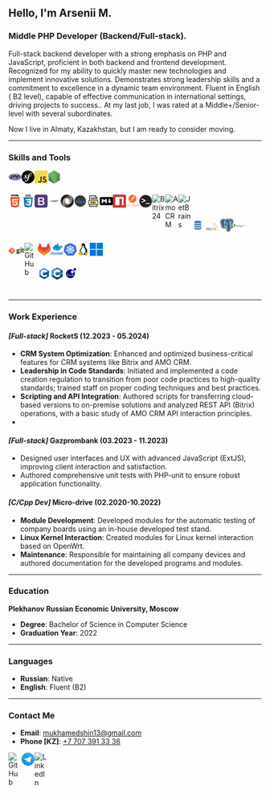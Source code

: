 ## Hello, I'm Arsenii M.

### Middle PHP Developer (Backend/Full-stack).

Full-stack backend developer with a strong emphasis on PHP and JavaScript, proficient in both backend and frontend
development. Recognized for my ability to quickly master new technologies and implement innovative solutions.
Demonstrates strong leadership skills and a commitment to excellence in a dynamic team environment. Fluent in English (
B2 level), capable of effective communication in international settings, driving projects to success.. At my last job, I was rated at a
Middle+/Senior- level with several subordinates.

Now I live in Almaty, Kazakhstan, but I am ready to consider moving.

---

### Skills and Tools

[<img align="left" alt="PHP" width="26px" src="https://raw.githubusercontent.com/github/explore/ccc16358ac4530c6a69b1b80c7223cd2744dea83/topics/php/php.png" />][linkedIn]
[<img align="left" alt="Symphony" width="26px" src="https://raw.githubusercontent.com/github/explore/d0c5a5e31e1776ad62379ef5f6b703bcf107d3a3/topics/symfony/symfony.png" />][linkedIn]
[<img align="left" alt="JavaScript" width="26px" src="https://raw.githubusercontent.com/github/explore/80688e429a7d4ef2fca1e82350fe8e3517d3494d/topics/javascript/javascript.png" />][linkedIn]
[<img align="left" alt="Node.js" width="26px" src="https://raw.githubusercontent.com/github/explore/80688e429a7d4ef2fca1e82350fe8e3517d3494d/topics/nodejs/nodejs.png" />][linkedIn]

<br />
<br />

[<img align="left" alt="HTML" width="26px" src="https://raw.githubusercontent.com/github/explore/80688e429a7d4ef2fca1e82350fe8e3517d3494d/topics/html/html.png" />][linkedIn]
[<img align="left" alt="CSS" width="26px" src="https://raw.githubusercontent.com/github/explore/80688e429a7d4ef2fca1e82350fe8e3517d3494d/topics/css/css.png" />][linkedIn]
[<img align="left" alt="Bootstrap" width="26px" src="https://raw.githubusercontent.com/github/explore/80688e429a7d4ef2fca1e82350fe8e3517d3494d/topics/bootstrap/bootstrap.png" />][linkedIn]
[<img align="left" alt="jQuery" width="26px" src="https://raw.githubusercontent.com/github/explore/80688e429a7d4ef2fca1e82350fe8e3517d3494d/topics/jquery/jquery.png" />][linkedIn]    

[<img align="left" alt="JSON" width="26px" src="https://raw.githubusercontent.com/github/explore/80688e429a7d4ef2fca1e82350fe8e3517d3494d/topics/json/json.png" />][linkedIn]
[<img align="left" alt="AJAX" width="26px" src="https://raw.githubusercontent.com/github/explore/8be26d91eb231fec0b8856359979ac09f27173fd/topics/ajax/ajax.png" />][linkedIn]
[<img align="left" alt="xml" width="26px" src="https://raw.githubusercontent.com/github/explore/05a6f4c574a32b6b2f04c2e589f6c82d9df46a5d/topics/xml/xml.png" />][linkedIn]
[<img align="left" alt="Markdown" width="26px" src="https://raw.githubusercontent.com/github/explore/80688e429a7d4ef2fca1e82350fe8e3517d3494d/topics/markdown/markdown.png" />][linkedIn]

[<img align="left" alt="npm" width="26px" src="https://raw.githubusercontent.com/github/explore/80688e429a7d4ef2fca1e82350fe8e3517d3494d/topics/npm/npm.png" />][linkedIn]
[<img align="left" alt="Postman" width="26px" src="https://raw.githubusercontent.com/github/explore/08fb5e541701424029515300b5b1e66aa2fbd68a/topics/postman/postman.png" />][linkedIn]
[<img align="left" alt="Terminal" width="26px" src="https://raw.githubusercontent.com/github/explore/d92924b1d925bb134e308bd29c9de6c302ed3beb/topics/terminal/terminal.png" />][linkedIn]
[<img align="left" alt="Bitrix24" width="26px" src="https://play-lh.googleusercontent.com/80ZGsLZ--6HCnPhbv1aCGBcdeEaz8q0VgDcfdc5ZUFyhUp3eklEo7bX_TFz8tBBiWwY" />][linkedIn]

[<img align="left" alt="AmoCRM" width="26px" src="https://ta-relay-public-files-prod.s3.us-east-2.amazonaws.com/icp/product_images/ee884cb177dd51ef3ac42327ab352233.png" />][linkedIn]
[<img align="left" alt="JetBrains" width="26px" src="https://avatars.githubusercontent.com/u/878437?s=200&v=4" />][linkedIn]

<br />
<br />

[<img align="left" alt="SQL" width="26px" src="https://raw.githubusercontent.com/github/explore/80688e429a7d4ef2fca1e82350fe8e3517d3494d/topics/sql/sql.png" />][linkedIn]
[<img align="left" alt="MySQL" width="32px" src="https://raw.githubusercontent.com/github/explore/80688e429a7d4ef2fca1e82350fe8e3517d3494d/topics/mysql/mysql.png" />][linkedIn]
[<img align="left" alt="PostgreSQL" width="26px" src="https://raw.githubusercontent.com/github/explore/80688e429a7d4ef2fca1e82350fe8e3517d3494d/topics/postgresql/postgresql.png" />][linkedIn]
[<img align="left" alt="MongoDB" width="26px" src="https://raw.githubusercontent.com/github/explore/80688e429a7d4ef2fca1e82350fe8e3517d3494d/topics/mongodb/mongodb.png" />][linkedIn]

<br />
<br />

[<img align="left" alt="Git" width="32px" src="https://raw.githubusercontent.com/github/explore/80688e429a7d4ef2fca1e82350fe8e3517d3494d/topics/git/git.png" />][linkedIn]
[<img align="left" alt="GitHub" width="26px" src="https://pbs.twimg.com/profile_images/1372304699601285121/5yBS6_3F_400x400.jpg" />][linkedIn]
[<img align="left" alt="GitLab" width="26px" src="https://raw.githubusercontent.com/github/explore/3f5c1e7d83bce81b0872ac88d46532515bdc88ef/topics/gitlab/gitlab.png" />][linkedIn]
[<img align="left" alt="Docker" width="26px" src="https://raw.githubusercontent.com/github/explore/80688e429a7d4ef2fca1e82350fe8e3517d3494d/topics/docker/docker.png" />][linkedIn]

[<img align="left" alt="Kubernetes" width="26px" src="https://raw.githubusercontent.com/github/explore/01ea2a586e5da744792d0ccfce2f68b861f29301/topics/kubernetes/kubernetes.png" />][linkedIn]
[<img align="left" alt="Linux" width="26px" src="https://raw.githubusercontent.com/github/explore/56a826d05cf762b2b50ecbe7d492a839b04f3fbf/topics/linux/linux.png" />][linkedIn]
[<img align="left" alt="Windows" width="26px" src="https://raw.githubusercontent.com/github/explore/379d49236d826364be968345e0a085d044108cff/topics/windows/windows.png" />][linkedIn]

<br />
<br />

[<img align="left" alt="c" width="26px" src="https://raw.githubusercontent.com/github/explore/f3e22f0dca2be955676bc70d6214b95b13354ee8/topics/c/c.png" />][linkedIn]
[<img align="left" alt="cpp" width="26px" src="https://raw.githubusercontent.com/github/explore/180320cffc25f4ed1bbdfd33d4db3a66eeeeb358/topics/cpp/cpp.png" />][linkedIn]
[<img align="left" alt="lua" width="26px" src="https://raw.githubusercontent.com/github/explore/80688e429a7d4ef2fca1e82350fe8e3517d3494d/topics/lua/lua.png" />][linkedIn]

<br />
<br />
<br />

---

### Work Experience

#### *[Full-stack]* RocketS (12.2023 - 05.2024)

- **CRM System Optimization**: Enhanced and optimized business-critical features for CRM systems like Bitrix and AMO CRM.
- **Leadership in Code Standards**: Initiated and implemented a code creation regulation to transition from poor code practices to high-quality standards; trained staff on proper coding techniques and best practices.
- **Scripting and API Integration**: Authored scripts for transferring cloud-based versions to on-premise solutions and analyzed REST API (Bitrix) operations, with a basic study of AMO CRM API interaction principles.
- 
#### *[Full-stack]* Gazprombank (03.2023 - 11.2023)

- Designed user interfaces and UX with advanced JavaScript (ExtJS), improving client interaction and satisfaction.
- Authored comprehensive unit tests with PHP-unit to ensure robust application functionality.

#### *[C/Cpp Dev]* Micro-drive (02.2020-10.2022)

- **Module Development**: Developed modules for the automatic testing of company boards using an in-house developed test stand.
- **Linux Kernel Interaction**: Created modules for Linux kernel interaction based on OpenWrt.
- **Maintenance**: Responsible for maintaining all company devices and authored documentation for the developed programs and modules.

---

### Education
**Plekhanov Russian Economic University, Moscow**
- **Degree**: Bachelor of Science in Computer Science
- **Graduation Year**: 2022

---

### Languages
- **Russian**: Native
- **English**: Fluent (B2)

---

### Contact Me

- **Email**: [mukhamedshin13@gmail.com](mailto:mukhamedshin13@gmail.com)
- **Phone [KZ]**: [+7 707 391 33 36](tel:+77073913336)

[<img align="left" alt="GitHub" width="26px" src="https://pbs.twimg.com/profile_images/1372304699601285121/5yBS6_3F_400x400.jpg" />][github]
[<img align="left" alt="Telegram" width="26px" src="https://raw.githubusercontent.com/github/explore/80688e429a7d4ef2fca1e82350fe8e3517d3494d/topics/telegram/telegram.png" />][telegram]
[<img align="left" alt="LinkedIn" width="26px" src="https://upload.wikimedia.org/wikipedia/commons/thumb/a/aa/LinkedIn_2021.svg/200px-LinkedIn_2021.svg.png" />][linkedIn]

[github]: https://github.com/n00rd1

[telegram]: https://t.me/n00rd1

[linkedIn]: https://www.linkedin.com/in/n00rd1/
